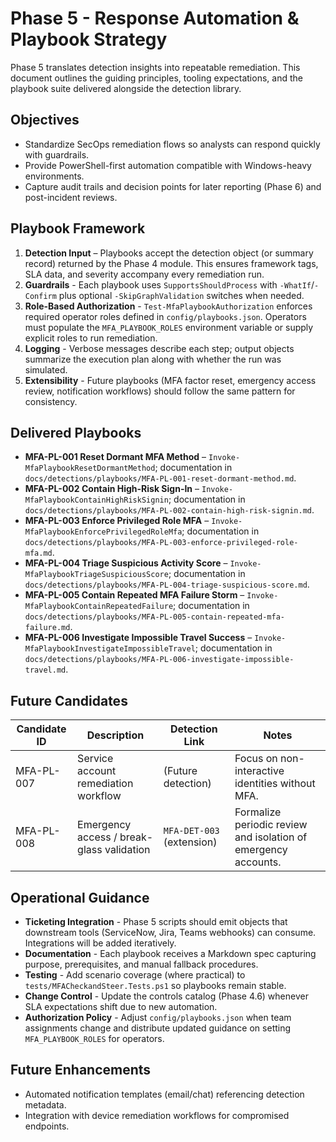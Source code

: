 # Phase 5 - Response Automation & Playbook Strategy

Phase 5 translates detection insights into repeatable remediation. This document outlines the guiding principles, tooling expectations, and the playbook suite delivered alongside the detection library.

## Objectives
- Standardize SecOps remediation flows so analysts can respond quickly with guardrails.
- Provide PowerShell-first automation compatible with Windows-heavy environments.
- Capture audit trails and decision points for later reporting (Phase 6) and post-incident reviews.

## Playbook Framework
1. **Detection Input** – Playbooks accept the detection object (or summary record) returned by the Phase 4 module. This ensures framework tags, SLA data, and severity accompany every remediation run.
2. **Guardrails** - Each playbook uses `SupportsShouldProcess` with `-WhatIf`/`-Confirm` plus optional `-SkipGraphValidation` switches when needed.
3. **Role-Based Authorization** - `Test-MfaPlaybookAuthorization` enforces required operator roles defined in `config/playbooks.json`. Operators must populate the `MFA_PLAYBOOK_ROLES` environment variable or supply explicit roles to run remediation.
4. **Logging** - Verbose messages describe each step; output objects summarize the execution plan along with whether the run was simulated.
5. **Extensibility** - Future playbooks (MFA factor reset, emergency access review, notification workflows) should follow the same pattern for consistency.

## Delivered Playbooks
- **MFA-PL-001 Reset Dormant MFA Method** – `Invoke-MfaPlaybookResetDormantMethod`; documentation in `docs/detections/playbooks/MFA-PL-001-reset-dormant-method.md`.
- **MFA-PL-002 Contain High-Risk Sign-In** – `Invoke-MfaPlaybookContainHighRiskSignin`; documentation in `docs/detections/playbooks/MFA-PL-002-contain-high-risk-signin.md`.
- **MFA-PL-003 Enforce Privileged Role MFA** – `Invoke-MfaPlaybookEnforcePrivilegedRoleMfa`; documentation in `docs/detections/playbooks/MFA-PL-003-enforce-privileged-role-mfa.md`.
- **MFA-PL-004 Triage Suspicious Activity Score** – `Invoke-MfaPlaybookTriageSuspiciousScore`; documentation in `docs/detections/playbooks/MFA-PL-004-triage-suspicious-score.md`.
- **MFA-PL-005 Contain Repeated MFA Failure Storm** – `Invoke-MfaPlaybookContainRepeatedFailure`; documentation in `docs/detections/playbooks/MFA-PL-005-contain-repeated-mfa-failure.md`.
- **MFA-PL-006 Investigate Impossible Travel Success** – `Invoke-MfaPlaybookInvestigateImpossibleTravel`; documentation in `docs/detections/playbooks/MFA-PL-006-investigate-impossible-travel.md`.

## Future Candidates
| Candidate ID | Description | Detection Link | Notes |
|--------------|-------------|----------------|-------|
| MFA-PL-007 | Service account remediation workflow | (Future detection) | Focus on non-interactive identities without MFA. |
| MFA-PL-008 | Emergency access / break-glass validation | `MFA-DET-003` (extension) | Formalize periodic review and isolation of emergency accounts. |

## Operational Guidance
- **Ticketing Integration** - Phase 5 scripts should emit objects that downstream tools (ServiceNow, Jira, Teams webhooks) can consume. Integrations will be added iteratively.
- **Documentation** - Each playbook receives a Markdown spec capturing purpose, prerequisites, and manual fallback procedures.
- **Testing** - Add scenario coverage (where practical) to `tests/MFACheckandSteer.Tests.ps1` so playbooks remain stable.
- **Change Control** - Update the controls catalog (Phase 4.6) whenever SLA expectations shift due to new automation.
- **Authorization Policy** - Adjust `config/playbooks.json` when team assignments change and distribute updated guidance on setting `MFA_PLAYBOOK_ROLES` for operators.

## Future Enhancements
- Automated notification templates (email/chat) referencing detection metadata.
- Integration with device remediation workflows for compromised endpoints.
